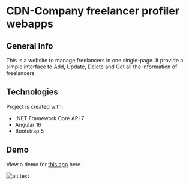 # CDN-Company freelancer profiler webapps

## General Info

This is a website to manage freelancers in one single-page. It provide a simple interface to Add, Update, Delete and Get all the information of freelancers. 

## Technologies

Project is created with:
* .NET Framework Core API 7
* Angular 16
* Bootstrap 5

## Demo
View a demo for [this app](https://cdn-company.fly.dev/) here.

![alt text](https://i.ibb.co/KXP8MYr/22321ssd.jpg)
